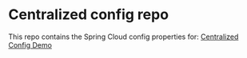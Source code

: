 # Centralized config repo

This repo contains the Spring Cloud config properties for: [Centralized  Config Demo](https://github.com/barrycommins/centralizedconfig-demo)
